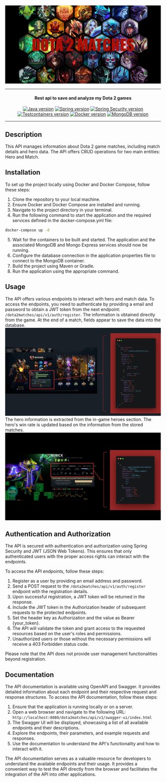 <div align="center">
  
  ![Logo](src/main/resources/assets/image/logo.png)
  
</div>

---

<h4 align="center">Rest api to save and analyze my Dota 2 games</h4>


<p align="center">
    <a href="https://www.java.com/es/"><img src="https://img.shields.io/badge/java-17.0-c55e00" alt="Java version"></a>
    <a href="https://spring.io/projects/spring-boot"><img src="https://img.shields.io/badge/spring-3.1.0-brightgreen" alt="Spring version"></a>
    <a href="https://spring.io/projects/spring-security"><img src="https://img.shields.io/badge/spring_security-6.1.0-brightgreen" alt="Spring Security version"></a>
    <a href="https://dotnet.testcontainers.org/"><img src="https://img.shields.io/badge/testcontainers-1.18.0-0c94aa" alt="Testcontainers version"></a>
    <a href="https://www.docker.com/"><img src="https://img.shields.io/badge/docker-20.10.22-086dd7" alt="Docker version"></a>
    <a href="https://hub.docker.com/_/mongo"><img src="https://img.shields.io/badge/mongo-6.0.6-00ed64" alt="MongoDB version"></a>
</p>



---
## Description
This API manages information about Dota 2 game matches, including match details and hero data. The API offers CRUD operations for two main entities: Hero and Match.
## Installation
To set up the project locally using Docker and Docker Compose, follow these steps:

1. Clone the repository to your local machine.
2. Ensure Docker and Docker Compose are installed and running.
3. Navigate to the project directory in your terminal.
4. Run the following command to start the application and the required services defined in the docker-compose.yml file:
```bash
docker-compose up -d
```
5. Wait for the containers to be built and started. The application and the associated MongoDB and Mongo Express services should now be running.
6. Configure the database connection in the application properties file to connect to the MongoDB container.
7. Build the project using Maven or Gradle.
8. Run the application using the appropriate command.
## Usage
The API offers various endpoints to interact with hero and match data. To access 
the endpoints, you need to authenticate by providing a email and password to obtain a JWT
token from the next endpoint: `/dota2matches/api/v1/auth/register`.
The information is obtained directly from the game. At the end of a match, fields appear to save the data into the database.
![Match Entity](src/main/resources/assets/image/match%20api.PNG)
The hero information is extracted from the in-game heroes section. The hero's win rate is updated based on the information from the stored matches.
![Match Entity](src/main/resources/assets/image/hero%20api.PNG)
## Authentication and Authorization
The API is secured with authentication and authorization using Spring Security and JWT (JSON Web Tokens). This ensures that only authenticated users with the proper access rights can interact with the endpoints.

To access the API endpoints, follow these steps:

1. Register as a user by providing an email address and password.
2. Send a POST request to the `/dota2matches/api/v1/auth/register` endpoint with the registration details.
3. Upon successful registration, a JWT token will be returned in the response.
4. Include the JWT token in the Authorization header of subsequent requests to the protected endpoints.
5. Set the header key as Authorization and the value as Bearer {your_token}.
6. The API will validate the token and grant access to the requested resources based on the user's roles and permissions.
7. Unauthorized users or those without the necessary permissions will receive a 403 Forbidden status code.

Please note that the API does not provide user management functionalities beyond registration.
## Documentation
The API documentation is available using OpenAPI and Swagger. It provides detailed information about each endpoint and their respective request and response structures. To access the API documentation, follow these steps:

1. Ensure that the application is running locally or on a server.
2. Open a web browser and navigate to the following URL: `http://localhost:8080/dota2matches/api/v1/swagger-ui/index.html`
3. The Swagger UI will be displayed, showcasing a list of all available endpoints and their descriptions.
4. Explore the endpoints, their parameters, and example requests and responses.
5. Use the documentation to understand the API's functionality and how to interact with it.

The API documentation serves as a valuable resource for developers to understand the available endpoints and their usage. It provides a convenient way to test the API directly from the browser and facilitates the integration of the API into other applications.

